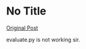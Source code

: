 # No Title

[Original Post](https://discourse.onlinedegree.iitm.ac.in/t/164277/384)

<p>evaluate.py is not working sir.</p>